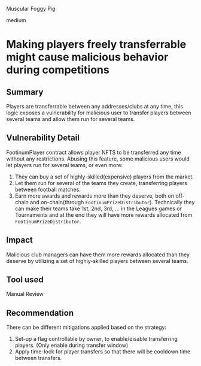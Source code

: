 Muscular Foggy Pig

medium

# Making players freely transferrable might cause malicious behavior during competitions

## Summary
Players are transferrable between any addresses/clubs at any time, this logic exposes a vulnerability for malicious user to transfer players between several teams and allow them run for several teams.

## Vulnerability Detail
FootinumPlayer contract allows player NFTS to be transferred any time without any restrictions.
Abusing this feature, some malicious users would let players run for several teams, or even more:
1. They can buy a set of highly-skilled(expensive) players from the market.
2. Let them run for several of the teams they create, transferring players between football matches.
3. Earn more awards and rewards more than they deserve, both on off-chain and on-chain(through `FootinumPrizeDistributor`). Technically they can make their teams take 1st, 2nd, 3rd, ... in the Leagues games or Tournaments and at the end they will have more rewards allocated from `FootinumPrizeDistributor`.

## Impact
Malicious club managers can have them more rewards allocated than they deserve by utilizing a set of highly-skilled players between several teams.

## Tool used
Manual Review

## Recommendation
There can be different mitigations applied based on the strategy:
1. Set-up a flag controllable by owner, to enable/disable transferring players. (Only enable during transfer window)
2. Apply time-lock for player transfers so that there will be cooldown time between transfers.